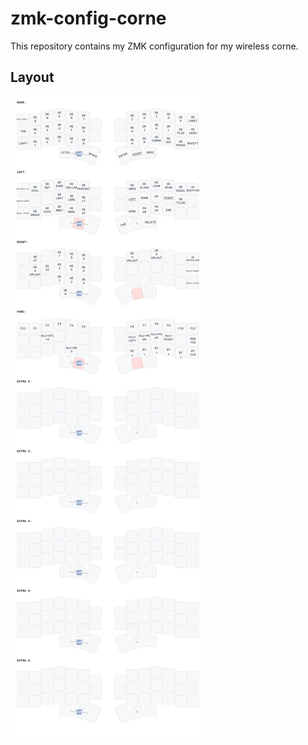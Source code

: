 # zmk-config-corne

This repository contains my ZMK configuration for my wireless corne.

## Layout

![](keymap-drawer/corne_choc_pro.svg)
